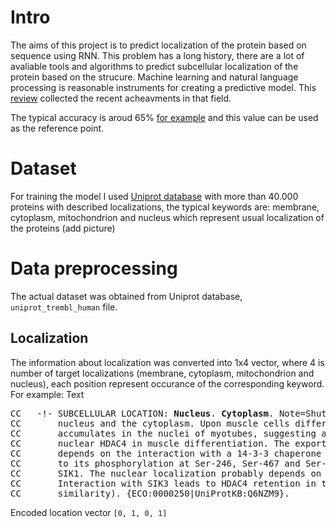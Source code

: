 # Intro

The aims of this project is to predict localization of the protein based on sequence using RNN. This problem has a long history, there are a lot of avaliable tools and algorithms to predict subcellular localization of the protein based on the strucure. Machine learning and natural language processing is reasonable instruments for creating a predictive model. This [review](https://www.frontiersin.org/articles/10.3389/fbinf.2022.910531/full) collected the recent acheavments in that field.

The typical accuracy is aroud 65% [for example](https://link.springer.com/article/10.1007/s11517-020-02275-w) and this value can be used as the reference point.

# Dataset

For training the model I used [Uniprot database](https://www.uniprot.org/) with more than 40.000 proteins with described localizations, the typical keywords are: membrane, cytoplasm, mitochondrion and nucleus which represent usual localization of the proteins (add picture)

# Data preprocessing 
The actual dataset was obtained from Uniprot database, `uniprot_trembl_human` file.
## Localization
The information about localization was converted into 1x4 vector, where 4 is number of target localizations (membrane, cytoplasm, mitochondrion and nucleus), each position represent occurance of the corresponding keyword. For example:
Text
<pre>
CC   -!- SUBCELLULAR LOCATION: <b>Nucleus</b>. <b>Cytoplasm</b>. Note=Shuttles between the
CC       nucleus and the cytoplasm. Upon muscle cells differentiation, it
CC       accumulates in the nuclei of myotubes, suggesting a positive role of
CC       nuclear HDAC4 in muscle differentiation. The export to cytoplasm
CC       depends on the interaction with a 14-3-3 chaperone protein and is due
CC       to its phosphorylation at Ser-246, Ser-467 and Ser-632 by CaMK4 and
CC       SIK1. The nuclear localization probably depends on sumoylation.
CC       Interaction with SIK3 leads to HDAC4 retention in the cytoplasm (By
CC       similarity). {ECO:0000250|UniProtKB:Q6NZM9}.
</pre>

Encoded location vector
`[0, 1, 0, 1]`
